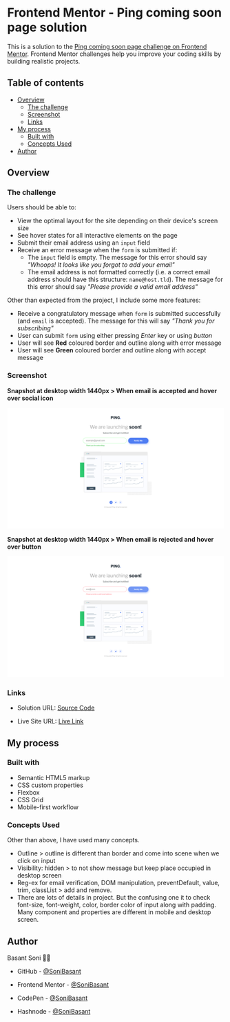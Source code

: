 # Frontend Mentor - Ping coming soon page solution

This is a solution to the [Ping coming soon page challenge on Frontend Mentor](https://www.frontendmentor.io/challenges/ping-single-column-coming-soon-page-5cadd051fec04111f7b848da). Frontend Mentor challenges help you improve your coding skills by building realistic projects.

## Table of contents

- [Overview](#overview)
  - [The challenge](#the-challenge)
  - [Screenshot](#screenshot)
  - [Links](#links)
- [My process](#my-process)
  - [Built with](#built-with)
  - [Concepts Used](#concepts-used)
- [Author](#author)

## Overview

### The challenge

Users should be able to:

- View the optimal layout for the site depending on their device's screen size
- See hover states for all interactive elements on the page
- Submit their email address using an `input` field
- Receive an error message when the `form` is submitted if:
  - The `input` field is empty. The message for this error should say _"Whoops! It looks like you forgot to add your email"_
  - The email address is not formatted correctly (i.e. a correct email address should have this structure: `name@host.tld`). The message for this error should say _"Please provide a valid email address"_

Other than expected from the project, I include some more features:

- Receive a congratulatory message when `form` is submitted successfully (and `email` is accepted). The message for this will say _"Thank you for subscribing"_
- User can submit `form` using either pressing _Enter_ key or using _button_
- User will see **Red** coloured border and outline along with error message
- User will see **Green** coloured border and outline along with accept message

### Screenshot

**Snapshot at desktop width 1440px > When email is accepted and hover over social icon**

![](images/Ping-snap-1.png)

**Snapshot at desktop width 1440px > When email is rejected and hover over button**

![](images/Ping-snap-2.png)

### Links

- Solution URL: [Source Code](https://github.com/SoniBasant/Frontend-Mentor-Projects/tree/main/B1-Ping-Coming-Soon-Page)

- Live Site URL: [Live Link](https://sonibasant.github.io/Frontend-Mentor-Projects/B1-Ping-Coming-Soon-Page/index.html)

## My process

### Built with

- Semantic HTML5 markup
- CSS custom properties
- Flexbox
- CSS Grid
- Mobile-first workflow

### Concepts Used

Other than above, I have used many concepts.

- Outline > outline is different than border and come into scene when we click on input
- Visibility: hidden > to not show message but keep place occupied in desktop screen
- Reg-ex for email verification, DOM manipulation, preventDefault, value, trim, classList > add and remove.
- There are lots of details in project. But the confusing one it to check font-size, font-weight, color, border color of input along with padding. Many component and properties are different in mobile and desktop screen.

## Author

Basant Soni 👨‍💻

- GitHub - [@SoniBasant](https://github.com/SoniBasant)

- Frontend Mentor - [@SoniBasant](https://www.frontendmentor.io/profile/SoniBasant)
- CodePen - [@SoniBasant](https://codepen.io/sonibasant)
- Hashnode - [@SoniBasant](https://sonibasant.hashnode.dev/)
